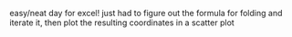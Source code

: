 easy/neat day for excel! just had to figure out the formula for folding and iterate it, then plot the resulting coordinates in a scatter plot
